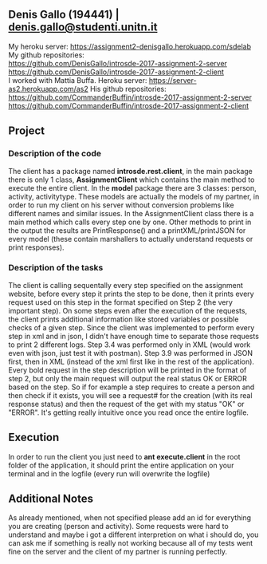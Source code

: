 ## Denis Gallo (194441) | denis.gallo@studenti.unitn.it
My heroku server: https://assignment2-denisgallo.herokuapp.com/sdelab 
My github repositories:  
https://github.com/DenisGallo/introsde-2017-assignment-2-server  
https://github.com/DenisGallo/introsde-2017-assignment-2-client   
I worked with Mattia Buffa. 
Heroku server: https://server-as2.herokuapp.com/as2 
His github repositories: 
https://github.com/CommanderBuffin/introsde-2017-assignment-2-server 
https://github.com/CommanderBuffin/introsde-2017-assignment-2-client 

## Project

### Description of the code
The client has a package named **introsde.rest.client**, in the main package there is only 1 class, **AssignmentClient** which contains the main method to execute the entire client. In the **model** package there are 3 classes: person, activity, activitytype. These models are actually the models of my partner, in order to run my client on his server without conversion problems like different names and similar issues.
In the AssignmentClient class there is a main method which calls every step one by one. Other methods to print in the output the results are PrintResponse() and a printXML/printJSON for every model (these contain marshallers to actually understand requests or print responses).

### Description of the tasks
The client is calling sequentally every step specified on the assignment website, before every step it prints the step to be done, then it prints every request used on this step in the format specified on Step 2 (the very important step). On some steps even after the execution of the requests, the client prints additional information like stored variables or possible checks of a given step. Since the client was implemented to perform every step in xml and in json, I didn't have enough time to separate those requests to print 2 different logs. 
Step 3.4 was performed only in XML (would work even with json, just test it with postman).
Step 3.9 was performed in JSON first, then in XML (instead of the xml first like in the rest of the application).
Every bold request in the step description will be printed in the format of step 2, but only the main request will output the real status OK or ERROR based on the step. So if for example a step requires to create a person and then check if it exists, you will see a request# for the creation (with its real response status) and then the request of the get with my status "OK" or "ERROR". It's getting really intuitive once you read once the entire logfile.


## Execution
In order to run the client you just need to **ant execute.client** in the root folder of the application, it should print the entire application on your terminal and in the logfile (every run will overwrite the logfile)

## Additional Notes
As already mentioned, when not specified please add an id for everything you are creating (person and activity). Some requests were hard to understand and maybe i got a different interpretion on what i should do, you can ask me if something is really not working because all of my tests went fine on the server and the client of my partner is running perfectly.
